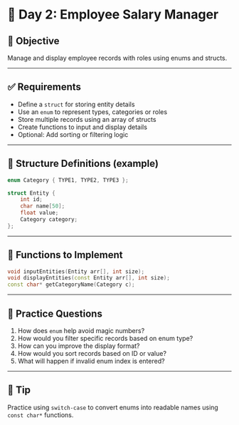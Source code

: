 # 📘 Day 2: Employee Salary Manager

## 🧠 Objective
Manage and display employee records with roles using enums and structs.

---

## ✅ Requirements

- Define a `struct` for storing entity details
- Use an `enum` to represent types, categories or roles
- Store multiple records using an array of structs
- Create functions to input and display details
- Optional: Add sorting or filtering logic

---

## 🧱 Structure Definitions (example)

```cpp
enum Category { TYPE1, TYPE2, TYPE3 };

struct Entity {
    int id;
    char name[50];
    float value;
    Category category;
};
```

---

## 🔨 Functions to Implement

```cpp
void inputEntities(Entity arr[], int size);
void displayEntities(const Entity arr[], int size);
const char* getCategoryName(Category c);
```

---

## 🧪 Practice Questions

1. How does `enum` help avoid magic numbers?
2. How would you filter specific records based on enum type?
3. How can you improve the display format?
4. How would you sort records based on ID or value?
5. What will happen if invalid enum index is entered?

---

## 🧠 Tip
Practice using `switch-case` to convert enums into readable names using `const char*` functions.